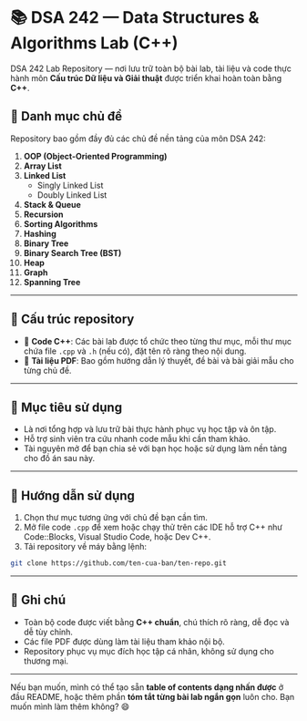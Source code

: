 # 📚 DSA 242 — Data Structures & Algorithms Lab (C++)

DSA 242 Lab Repository — nơi lưu trữ toàn bộ bài lab, tài liệu và code thực hành môn **Cấu trúc Dữ liệu và Giải thuật** được triển khai hoàn toàn bằng **C++**.
## 📖 Danh mục chủ đề  

Repository bao gồm đầy đủ các chủ đề nền tảng của môn DSA 242:

1. **OOP (Object-Oriented Programming)**  
2. **Array List**  
3. **Linked List**  
   - Singly Linked List  
   - Doubly Linked List  
4. **Stack & Queue**  
5. **Recursion**  
6. **Sorting Algorithms**  
7. **Hashing**  
8. **Binary Tree**  
9. **Binary Search Tree (BST)**  
10. **Heap**  
11. **Graph**  
12. **Spanning Tree**

---

## 📂 Cấu trúc repository  

- 📁 **Code C++**: Các bài lab được tổ chức theo từng thư mục, mỗi thư mục chứa file `.cpp` và `.h` (nếu có), đặt tên rõ ràng theo nội dung.  
- 📄 **Tài liệu PDF**: Bao gồm hướng dẫn lý thuyết, đề bài và bài giải mẫu cho từng chủ đề.

---

## 🎯 Mục tiêu sử dụng  

- Là nơi tổng hợp và lưu trữ bài thực hành phục vụ học tập và ôn tập.  
- Hỗ trợ sinh viên tra cứu nhanh code mẫu khi cần tham khảo.  
- Tài nguyên mở để bạn chia sẻ với bạn học hoặc sử dụng làm nền tảng cho đồ án sau này.

---

## 💾 Hướng dẫn sử dụng  

1. Chọn thư mục tương ứng với chủ đề bạn cần tìm.  
2. Mở file code `.cpp` để xem hoặc chạy thử trên các IDE hỗ trợ C++ như Code::Blocks, Visual Studio Code, hoặc Dev C++.  
3. Tải repository về máy bằng lệnh:

```bash
git clone https://github.com/ten-cua-ban/ten-repo.git
```

---

## 📌 Ghi chú  

- Toàn bộ code được viết bằng **C++ chuẩn**, chú thích rõ ràng, dễ đọc và dễ tùy chỉnh.  
- Các file PDF được dùng làm tài liệu tham khảo nội bộ.  
- Repository phục vụ mục đích học tập cá nhân, không sử dụng cho thương mại.

---

Nếu bạn muốn, mình có thể tạo sẵn **table of contents dạng nhấn được** ở đầu README, hoặc thêm phần **tóm tắt từng bài lab ngắn gọn** luôn cho. Bạn muốn mình làm thêm không? 😄
